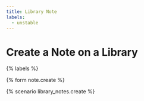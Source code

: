 ```yaml
---
title: Library Note
labels:
  - unstable
---
```


# Create a Note on a Library

{% labels %}

{% form note.create %}

{% scenario library_notes.create %}
